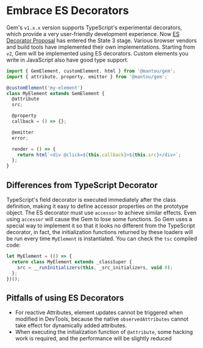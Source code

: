 # Embrace ES Decorators

Gem's `v1.x.x` version supports TypeScript's experimental decorators, which provide a very user-friendly development experience.
Now [ES Decorator Proposal](https://github.com/tc39/proposal-decorators) has entered the State 3 stage.
Various browser vendors and build tools have implemented their own implementations. Starting from `v2`, Gem will be implemented using ES decorators.
Custom elements you write in JavaScript also have good type support.

```js 4,6,9,12
import { GemElement, customElement, html } from '@mantou/gem';
import { attribute, property, emitter } from '@mantou/gem';

@customElement('my-element')
class MyElement extends GemElement {
  @attribute
  src;

  @property
  callback = () => {};

  @emitter
  error;

  render = () => {
    return html`<div @click=${this.callback}>${this.src}</div>`;
  };
}
```

## Differences from TypeScript Decorator

TypeScript's field decorator is executed immediately after the class definition, making it easy to define accessor properties on the prototype object.
The ES decorator must use `accessor` to achieve similar effects. Even using `accessor` will cause the Gem to lose some functions.
So Gem uses a special way to implement it so that it looks no different from the TypeScript decorator, in fact, the initialization functions returned by these loaders will be run every time `MyElement` is instantiated. You can check the `tsc` compiled code:

```js
let MyElement = (() => {
  return class MyElement extends _classSuper {
    src = __runInitializers(this, _src_initializers, void 0);
  };
})();
```

## Pitfalls of using ES Decorators

- For reactive Attributes, element updates cannot be triggered when modified in DevTools, because the native `observedAttributes` cannot take effect for dynamically added attributes.
- When executing the initialization function of `@attribute`, some hacking work is required, and the performance will be slightly reduced

